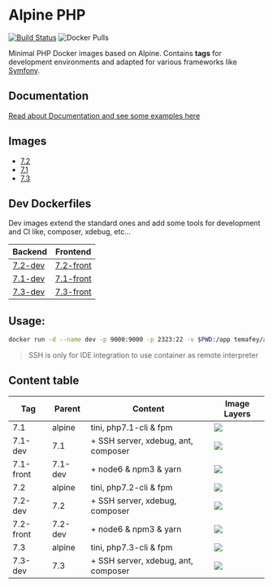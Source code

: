 # Alpine PHP 
[![Build Status](https://travis-ci.org/temafey/alpine-php.svg?branch=master)](https://travis-ci.org/temafey/alpine-php)
![Docker Pulls](https://img.shields.io/docker/pulls/temafey/alpine-php.svg?style=flat-square)



Minimal PHP Docker images based on Alpine. Contains **tags** for development environments and adapted for various frameworks like [Symfony](http://symfony.com/).


## Documentation

[Read about Documentation and see some examples here](https://github.com/temafey/alpine-php/tree/master/doc/README.md)

## Images

- [7.2](https://github.com/temafey/alpine-php/blob/master/7.2/Dockerfile)
- [7.1](https://github.com/temafey/alpine-php/blob/master/7.1/Dockerfile)
- [7.3](https://github.com/temafey/alpine-php/blob/master/7.3/Dockerfile)

## Dev Dockerfiles

Dev images extend the standard ones and add some tools for development and CI like, composer, xdebug, etc...

| Backend     | Frontend
|---------------------|--------------
| [7.2-dev](https://github.com/temafey/alpine-php/blob/master/7.2/Dockerfile.dev) | [7.2-front](https://github.com/temafey/alpine-php/blob/master/7.2/Dockerfile.front)
| [7.1-dev](https://github.com/temafey/alpine-php/blob/master/7.1/Dockerfile.dev) | [7.1-front](https://github.com/temafey/alpine-php/blob/master/7.1/Dockerfile.front)
| [7.3-dev](https://github.com/temafey/alpine-php/blob/master/7.3/Dockerfile.dev) | [7.3-front](https://github.com/temafey/alpine-php/blob/master/7.3/Dockerfile.front)

## Usage:

```sh
docker run -d --name dev -p 9000:9000 -p 2323:22 -v $PWD:/app temafey/alpine-php:7.2-dev
```

> SSH is only for IDE integration to use container as remote interpreter 

## Content table

|    Tag     | Parent     |        Content                                                                    | Image Layers
|------------|------------|-----------------------------------------------------------------------------------|---------
| 7.1        |   alpine   | tini, php7.1-cli & fpm                                                            | [![](https://images.microbadger.com/badges/image/temafey/alpine-php:7.1.svg)](https://microbadger.com/images/temafey/alpine-php:7.1 "Get your own image badge on microbadger.com")
| 7.1-dev    |    7.1     | + SSH server, xdebug, ant, composer                                               | [![](https://images.microbadger.com/badges/image/temafey/alpine-php:7.1-dev.svg)](https://microbadger.com/images/temafey/alpine-php:7.1-dev "Get your own image badge on microbadger.com")
| 7.1-front  |  7.1-dev   | + node6 & npm3 & yarn                                                             | [![](https://images.microbadger.com/badges/image/temafey/alpine-php:7.1-front.svg)](https://microbadger.com/images/temafey/alpine-php:7.1-front "Get your own image badge on microbadger.com")
| 7.2        |   alpine   | tini, php7.2-cli & fpm                                                            | [![](https://images.microbadger.com/badges/image/temafey/alpine-php:7.2.svg)](https://microbadger.com/images/temafey/alpine-php:7.2 "Get your own image badge on microbadger.com")
| 7.2-dev    |    7.2     | + SSH server, xdebug, composer                                               | [![](https://images.microbadger.com/badges/image/temafey/alpine-php:7.2-dev.svg)](https://microbadger.com/images/temafey/alpine-php:7.2-dev "Get your own image badge on microbadger.com")
| 7.2-front  |  7.2-dev   | + node6 & npm3 & yarn                                                             | [![](https://images.microbadger.com/badges/image/temafey/alpine-php:7.2-front.svg)](https://microbadger.com/images/temafey/alpine-php:7.2-front "Get your own image badge on microbadger.com")
| 7.3        |   alpine   | tini, php7.3-cli & fpm                                                            | [![](https://images.microbadger.com/badges/image/temafey/alpine-php:7.3.svg)](https://microbadger.com/images/temafey/alpine-php:7.3 "Get your own image badge on microbadger.com")
| 7.3-dev    |    7.3     | + SSH server, xdebug, ant, composer                                               | [![](https://images.microbadger.com/badges/image/temafey/alpine-php:7.3-dev.svg)](https://microbadger.com/images/temafey/alpine-php:7.3-dev "Get your own image badge on microbadger.com")

